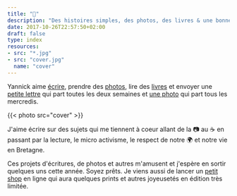 ```yaml
---
title: "👋"
description: "Des histoires simples, des photos, des livres & une bonne tasse de café."
date: 2017-10-26T22:57:50+02:00
draft: false
type: index
resources:
- src: "*.jpg"
- src: "cover.jpg"
  name: "cover"
---
```


Yannick aime [écrire](/posts), prendre des [photos](/series), lire des [livres](/books) et envoyer une [petite lettre](/bonjour) qui part toutes les deux semaines et [une photo](/details) qui part tous les mercredis.


{{< photo src="cover" >}}

J'aime écrire sur des sujets qui me tiennent à coeur allant de la 📷 au ☕️ en passant par la lecture, le micro activisme, le respect de notre 🌍 et notre vie en Bretagne.

Ces projets d'écritures, de photos et autres m'amusent et j'espère en sortir quelques uns cette année. Soyez prêts.
Je viens aussi de lancer un [petit shop](/shop) en ligne qui aura quelques prints et autres joyeusetés en édition très limitée.

